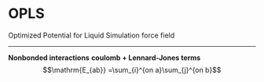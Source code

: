 # OPLS
Optimized Potential for Liquid Simulation force field
______
**Nonbonded interactions**
**coulomb + Lennard-Jones terms**
$$\mathrm{E_{ab}} =\sum_{i}^{on a}\sum_{j}^{on b}$$

